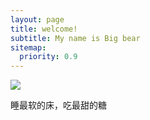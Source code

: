 ```yaml
---
layout: page	
title: welcome!
subtitle: My name is Big bear
sitemap:
  priority: 0.9
---
```


<img src="{{ '/assets/img/xiongda.jpg' | prepend: site.baseurl }}" id="about-img">

<div id="describe-text">
	<p>睡最软的床，吃最甜的糖 <strong> <a href="https://github.com/knhash/Pudhina"> </a> </strong></p>
</div>